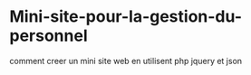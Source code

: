# Mini-site-pour-la-gestion-du-personnel
comment creer un mini site web en utilisent php jquery et json
